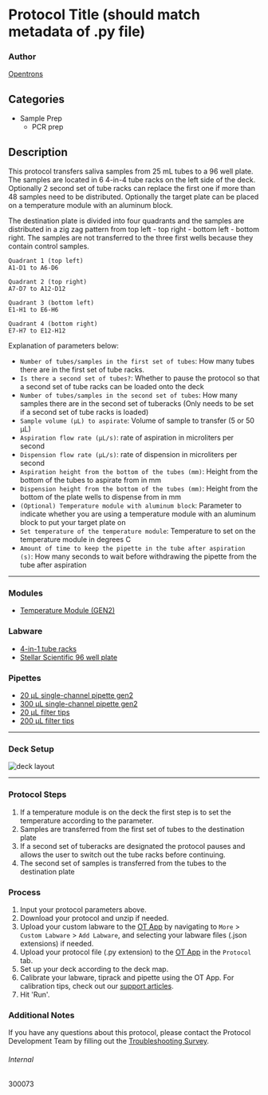 # Protocol Title (should match metadata of .py file)

### Author
[Opentrons](https://opentrons.com/)

## Categories
* Sample Prep
	* PCR prep

## Description
This protocol transfers saliva samples from 25 mL tubes to a 96 well plate. The samples are located in 6 4-in-4 tube racks on the left side of the deck. Optionally 2 second set of tube racks can replace the first one if more than 48 samples need to be distributed. Optionally the target plate can be placed on a temperature module with an aluminum block.

The destination plate is divided into four quadrants and the samples are distributed in a zig zag pattern from top left - top right - bottom left - bottom right. The samples are not transferred to the three first wells because they contain control samples.

```
Quadrant 1 (top left)
A1-D1 to A6-D6

Quadrant 2 (top right)
A7-D7 to A12-D12

Quadrant 3 (bottom left)
E1-H1 to E6-H6

Quadrant 4 (bottom right)
E7-H7 to E12-H12
```

Explanation of parameters below:
* `Number of tubes/samples in the first set of tubes`: How many tubes there are in the first set of tube racks.
* `Is there a second set of tubes?`: Whether to pause the protocol so that a second set of tube racks can be loaded onto the deck
* `Number of tubes/samples in the second set of tubes`: How many samples there are in the second set of tuberacks (Only needs to be set if a second set of tube racks is loaded)
* `Sample volume (µL) to aspirate`: Volume of sample to transfer (5 or 50 µL)
* `Aspiration flow rate (µL/s)`: rate of aspiration in microliters per second
* `Dispension flow rate (µL/s)`: rate of dispension in microliters per second
* `Aspiration height from the bottom of the tubes (mm)`: Height from the bottom of the tubes to aspirate from in mm
* `Dispension height from the bottom of the tubes (mm)`: Height from the bottom of the plate wells to dispense from in mm
* `(Optional) Temperature module with aluminum block`: Parameter to indicate whether you are using a temperature module with an aluminum block to put your target plate on
* `Set temperature of the temperature module`: Temperature to set on the temperature module in degrees C
* `Amount of time to keep the pipette in the tube after aspiration (s)`: How many seconds to wait before withdrawing the pipette from the tube after aspiration

---

### Modules
* [Temperature Module (GEN2)](https://shop.opentrons.com/collections/hardware-modules/products/tempdeck)

### Labware
* [4-in-1 tube racks](https://shop.opentrons.com/4-in-1-tube-rack-set/)
* [Stellar Scientific 96 well plate](https://www.stellarscientific.com/96-well-low-profile-fast-type-pcr-plate-with-raised-rim-edge-0-1ml-rnase-and-dnase-free-clear-100-cs/)

### Pipettes
* [20 µL single-channel pipette gen2](https://shop.opentrons.com/single-channel-electronic-pipette-p20/)
* [300 µL single-channel pipette gen2](https://shop.opentrons.com/single-channel-electronic-pipette-p20/)
* [20 µL filter tips](https://shop.opentrons.com/opentrons-20ul-filter-tips/)
* [200 µL filter tips](https://shop.opentrons.com/opentrons-200ul-filter-tips/)

---

### Deck Setup
![deck layout](https://opentrons-protocol-library-website.s3.amazonaws.com/custom-README-images/300073/deck.jpg)

---

### Protocol Steps
1. If a temperature module is on the deck the first step is to set the temperature according to the parameter.
2. Samples are transferred from the first set of tubes to the destination plate
3. If a second set of tuberacks are designated the protocol pauses and allows the user to switch out the tube racks before continuing.
4. The second set of samples is transferred from the tubes to the destination plate

### Process
1. Input your protocol parameters above.
2. Download your protocol and unzip if needed.
3. Upload your custom labware to the [OT App](https://opentrons.com/ot-app) by navigating to `More` > `Custom Labware` > `Add Labware`, and selecting your labware files (.json extensions) if needed.
4. Upload your protocol file (.py extension) to the [OT App](https://opentrons.com/ot-app) in the `Protocol` tab.
5. Set up your deck according to the deck map.
6. Calibrate your labware, tiprack and pipette using the OT App. For calibration tips, check out our [support articles](https://support.opentrons.com/en/collections/1559720-guide-for-getting-started-with-the-ot-2).
7. Hit 'Run'.

### Additional Notes
If you have any questions about this protocol, please contact the Protocol Development Team by filling out the [Troubleshooting Survey](https://protocol-troubleshooting.paperform.co/).

###### Internal
300073
